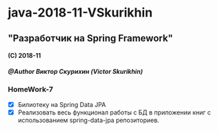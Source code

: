 # java-2018-11-VSkurikhin
## "Разработчик на Spring Framework"

#### (C) 2018-11
##### @Author Виктор Скурихин (Victor Skurikhin)

### HomeWork-7
 * [x] Билиотеку на Spring Data JPA
 * [x] Реализовать весь функционал работы с БД в приложении книг с использованием spring-data-jpa репозиториев.
